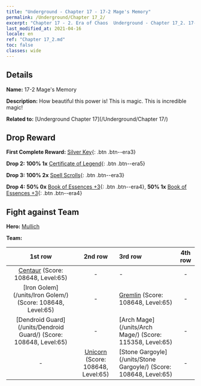 ```yaml
---
title: "Underground - Chapter 17 - 17-2 Mage's Memory"
permalink: /Underground/Chapter 17_2/
excerpt: "Chapter 17 - 2. Era of Chaos  Underground - Chapter 17_2. 17-2 Mage's Memory"
last_modified_at: 2021-04-16
locale: en
ref: "Chapter 17_2.md"
toc: false
classes: wide
---
```


## Details

 **Name:** 17-2 Mage's Memory

 **Description:** How beautiful this power is! This is magic. This is incredible magic!

 **Related to:** [Underground Chapter 17](/Underground/Chapter 17/)

## Drop Reward

 **First Complete Reward:** [Silver Key](/Items/con_693/){: .btn .btn--era3}

 **Drop 2:** **100% 1x** [Certificate of Legend](/Items/mat_67/){: .btn .btn--era5}

 **Drop 3:** **100% 2x** [Spell Scrolls](/Items/con_694/){: .btn .btn--era3}

 **Drop 4:** **50% 0x** [Book of Essences +3](/Items/mat_60/){: .btn .btn--era4}, **50% 1x** [Book of Essences +3](/Items/mat_60/){: .btn .btn--era4}


## Fight against Team
 **Hero:** [Mullich](/heroes/Mullich/)

 **Team:**


  | 1st row | 2nd row | 3rd row | 4th row |
  |:----:|:----:|:----|:----:|
  | [Centaur](/units/Centaur/) (Score: 108648, Level:65)  | - | - | - |
  | [Iron Golem](/units/Iron Golem/) (Score: 108648, Level:65)  | - | [Gremlin](/units/Gremlin/) (Score: 108648, Level:65)  | - |
  | [Dendroid Guard](/units/Dendroid Guard/) (Score: 108648, Level:65)  | - | [Arch Mage](/units/Arch Mage/) (Score: 115358, Level:65)  | - |
  | - | [Unicorn](/units/Unicorn/) (Score: 108648, Level:65)  | [Stone Gargoyle](/units/Stone Gargoyle/) (Score: 108648, Level:65)  | - |


